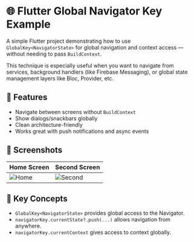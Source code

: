 # 🌐 Flutter Global Navigator Key Example

A simple Flutter project demonstrating how to use `GlobalKey<NavigatorState>` for global navigation and context access — without needing to pass `BuildContext`.

This technique is especially useful when you want to navigate from services, background handlers (like Firebase Messaging), or global state management layers like Bloc, Provider, etc.

## 🚀 Features

- Navigate between screens without `BuildContext`
- Show dialogs/snackbars globally
- Clean architecture-friendly
- Works great with push notifications and async events

## 📸 Screenshots

| Home Screen | Second Screen |
|-------------|---------------|
| ![Home](screenshots/home.png) | ![Second](screenshots/second.png) |

## 🧠 Key Concepts

- `GlobalKey<NavigatorState>` provides global access to the Navigator.
- `navigatorKey.currentState?.push(...)` allows navigation from anywhere.
- `navigatorKey.currentContext` gives access to context globally.
